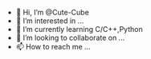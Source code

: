 * 👋 Hi, I’m @Cute-Cube
* 👀 I’m interested in ...
* 🌱 I’m currently learning C/C++,Python
* 💞️ I’m looking to collaborate on ...
* 📫 How to reach me ...

<!---
Cute-Cube/Cute-Cube is a ✨ special ✨ repository because its `README.md` (this file) appears on your GitHub profile.
You can click the Preview link to take a look at your changes.
--->
